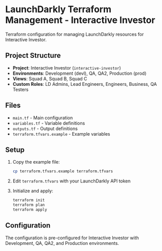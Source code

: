 # LaunchDarkly Terraform Management - Interactive Investor

Terraform configuration for managing LaunchDarkly resources for Interactive Investor.

## Project Structure

- **Project**: Interactive Investor (`interactive-investor`)
- **Environments**: Development (devl), QA, QA2, Production (prod)
- **Views**: Squad A, Squad B, Squad C
- **Custom Roles**: LD Admins, Lead Engineers, Engineers, Business, QA Testers

## Files

- `main.tf` - Main configuration
- `variables.tf` - Variable definitions  
- `outputs.tf` - Output definitions
- `terraform.tfvars.example` - Example variables

## Setup

1. Copy the example file:
   ```bash
   cp terraform.tfvars.example terraform.tfvars
   ```

2. Edit `terraform.tfvars` with your LaunchDarkly API token

3. Initialize and apply:
   ```bash
   terraform init
   terraform plan
   terraform apply
   ```

## Configuration

The configuration is pre-configured for Interactive Investor with Development, QA, QA2, and Production environments.